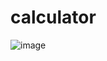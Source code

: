 # calculator
![image](https://github.com/elahe919/calculator/assets/58299567/1c248c3b-95e2-4889-ac2a-c51c8fb910f7)
